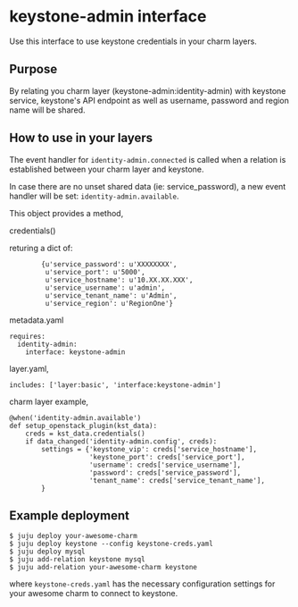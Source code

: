# keystone-admin interface

Use this interface to use keystone credentials in your charm layers.

## Purpose

By relating you charm layer (keystone-admin:identity-admin) with
keystone service, keystone's API endpoint as well as username, password
and region name will be shared.

## How to use in your layers

The event handler for `identity-admin.connected` is called when a relation
is established between your charm layer and keystone.

In case there are no unset shared data (ie: service_password), a new event
handler will be set: `identity-admin.available`.

This object provides a method,

credentials()

returing a dict of:

            {u'service_password': u'XXXXXXXX',
             u'service_port': u'5000',
             u'service_hostname': u'10.XX.XX.XXX',
             u'service_username': u'admin',
             u'service_tenant_name': u'Admin',
             u'service_region': u'RegionOne'}


metadata.yaml
```
requires:
  identity-admin:
    interface: keystone-admin
```

layer.yaml,
```
includes: ['layer:basic', 'interface:keystone-admin']
```

charm layer example,
```
@when('identity-admin.available')
def setup_openstack_plugin(kst_data):
    creds = kst_data.credentials()
    if data_changed('identity-admin.config', creds):
        settings = {'keystone_vip': creds['service_hostname'],
                    'keystone_port': creds['service_port'],
                    'username': creds['service_username'],
                    'password': creds['service_password'],
                    'tenant_name': creds['service_tenant_name'],
        }
```

## Example deployment

```
$ juju deploy your-awesome-charm
$ juju deploy keystone --config keystone-creds.yaml
$ juju deploy mysql
$ juju add-relation keystone mysql
$ juju add-relation your-awesome-charm keystone
```

where `keystone-creds.yaml` has the necessary configuration settings for your
awesome charm to connect to keystone.

